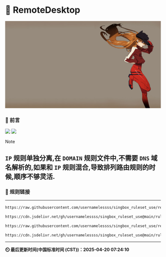 
# 🧸 RemoteDesktop
![](https://raw.githubusercontent.com/usernamelessss/picture-bed/main/images/202504042256831.jpg)
### 📣 前言
![](https://shields.io/badge/-移除重复规则-ff69b4) ![](https://shields.io/badge/-IP&nbsp;规则单独存放不与&nbsp;DOMAIN&nbsp;等混合-green)
> [!NOTE]
**`IP` 规则单独分离,在 `DOMAIN` 规则文件中,不需要 `DNS` 域名解析的,如果和 `IP` 规则混合,导致排列路由规则的时候,顺序不够灵活.**
---

###  🔗 规则链接
---

```url
https://raw.githubusercontent.com/usernamelessss/singbox_ruleset_use/refs/heads/main/rule/RemoteDesktop/RemoteDesktop_No_IP.json
```

```url
https://cdn.jsdelivr.net/gh/usernamelessss/singbox_ruleset_use@main/rule/RemoteDesktop/RemoteDesktop_No_IP.json
```

```url
https://raw.githubusercontent.com/usernamelessss/singbox_ruleset_use/refs/heads/main/rule/RemoteDesktop/RemoteDesktop_No_IP.srs
```

```url
https://cdn.jsdelivr.net/gh/usernamelessss/singbox_ruleset_use@main/rule/RemoteDesktop/RemoteDesktop_No_IP.srs
```

---
**⏲️ 最后更新时间(中国标准时间 (CST))：2025-04-20 07:24:10**